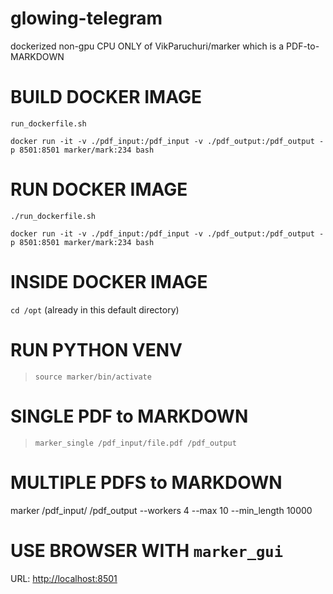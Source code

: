 # glowing-telegram
dockerized non-gpu CPU ONLY of VikParuchuri/marker which is a PDF-to-MARKDOWN

# BUILD DOCKER IMAGE
`run_dockerfile.sh`
```
docker run -it -v ./pdf_input:/pdf_input -v ./pdf_output:/pdf_output -p 8501:8501 marker/mark:234 bash
```

# RUN DOCKER IMAGE
`./run_dockerfile.sh`
```
docker run -it -v ./pdf_input:/pdf_input -v ./pdf_output:/pdf_output -p 8501:8501 marker/mark:234 bash
```

# INSIDE DOCKER IMAGE
`cd /opt` (already in this default directory)

# RUN PYTHON VENV
> `source marker/bin/activate`

# SINGLE PDF to MARKDOWN
> `marker_single /pdf_input/file.pdf /pdf_output`

# MULTIPLE PDFS to MARKDOWN
marker /pdf_input/ /pdf_output --workers 4 --max 10 --min_length 10000

# USE BROWSER WITH `marker_gui` 
URL: [http://localhost:8501](http://localhost:8501)
